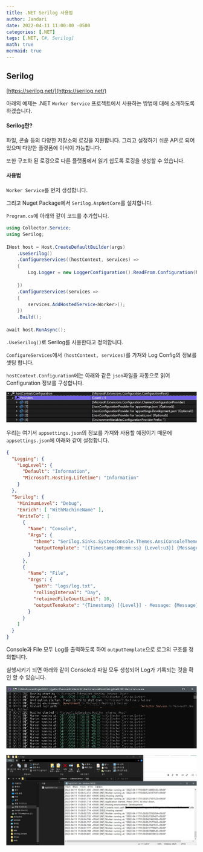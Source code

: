 ```yaml
---
title: .NET Serilog 사용법
author: Jandari
date: 2022-04-11 11:00:00 -0500
categories: [.NET]
tags: [.NET, C#, Serilog]
math: true
mermaid: true
---
```


## Serilog

[https://serilog.net/](https://serilog.net/)

아래의 예제는 .NET `Worker Service` 프로젝트에서 사용하는 방법에 대해 소개하도록 하겠습니다.

#### Serilog란?

파일, 콘솔 등의 다양한 저장소의 로깅을 지원합니다. 그리고 설정하기 쉬운 API로 되어 있으며 다양한 플랫폼에 이식이 가능합니다.

또한 구조화 된 로깅으로 다른 플랫폼에서 읽기 쉽도록 로깅을 생성할 수 있습니다.

#### 사용법

`Worker Service`를 먼저 생성합니다.

그리고 Nuget Package에서 `Serilog.AspNetCore`를 설치합니다.

`Program.cs`에 아래와 같이 코드를 추가합니다.

```cs
using Collector.Service;
using Serilog;

IHost host = Host.CreateDefaultBuilder(args)
    .UseSerilog()
    .ConfigureServices((hostContext, services) =>
    {
        Log.Logger = new LoggerConfiguration().ReadFrom.Configuration(hostContext.Configuration).CreateLogger();

    })
    .ConfigureServices(services =>
    {
        services.AddHostedService<Worker>();
    })
    .Build();

await host.RunAsync();
```

`.UseSerilog()`로 Serilog를 사용한다고 정의합니다.

`ConfigureServices`에서 `(hostContext, services)`를 가져와 Log Config의 정보를 셋팅 합니다.

`hostContext.Configuration`에는 아래와 같은 `json`파일을 자동으로 읽어 Configuration 정보를 구성합니다.

![image](/assets/img/post/2022-04-11-Serilog/1.jpg)

우리는 여기서 `appsettings.json`의 정보를 가져와 사용할 예정이기 때문에 `appsettings.json`에 아래와 같이 설정합니다.

```json
{
  "Logging": {
    "LogLevel": {
      "Default": "Information",
      "Microsoft.Hosting.Lifetime": "Information"
    }
  },
  "Serilog": {
    "MinimumLevel": "Debug",
    "Enrich": [ "WithMachineName" ],
    "WriteTo": [
      {
        "Name": "Console",
        "Args": {
          "theme": "Serilog.Sinks.SystemConsole.Themes.AnsiConsoleTheme::Code, Serilog.Sinks.Console",
          "outputTemplate": "[{Timestamp:HH:mm:ss} {Level:u3}] {Message:lj} <s:{SourceContext}>{NewLine}{Exception}"
        }
      },
      {
        "Name": "File",
        "Args": {
          "path": "logs/log.txt",
          "rollingInterval": "Day",
          "retainedFileCountLimit": 10,
          "outputTenokate": "{Timestamp} [{Level}] - Message: {Message}{NewLine}{Exception}"
        }
      }
    ]
  }
}

```

Console과 File 모두 Log를 출력하도록 하여 `outputTemplate`으로 로그의 구조를 정의합니다.

실행시키기 되면 아래와 같이 Console과 파일 모두 생성되어 Log가 기록되는 것을 확인 할 수 있습니다.

![image](/assets/img/post/2022-04-11-Serilog/2.jpg)

![image](/assets/img/post/2022-04-11-Serilog/3.jpg)